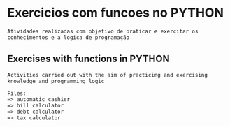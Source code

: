 # Exercicios com funcoes no PYTHON  
    Atividades realizadas com objetivo de praticar e exercitar os conhecimentos e a logica de programação
   

## Exercises with functions in PYTHON
    Activities carried out with the aim of practicing and exercising knowledge and programming logic
    
    Files:
    => automatic cashier
    => bill calculator
    => debt calculator
    => tax calculator
